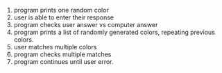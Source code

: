 1. program prints one random color
2. user is able to enter their response
3. program checks user answer vs computer answer
4. program prints a list of randomly generated colors, repeating previous colors.
5. user matches multiple colors
6. program checks multiple matches
7. program continues until user error.
